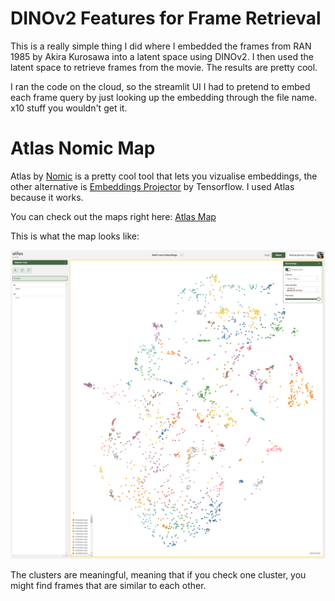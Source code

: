 # DINOv2 Features for Frame Retrieval

This is a really simple thing I did where I embedded the frames from RAN 1985 by Akira Kurosawa into a latent space using DINOv2. I then used the latent space to retrieve frames from the movie. The results are pretty cool.

I ran the code on the cloud, so the streamlit UI I had to pretend to embed each frame query by just looking up the embedding through the file name. x10 stuff you wouldn't get it.

# Atlas Nomic Map
Atlas by [Nomic](nomic.ai) is a pretty cool tool that lets you vizualise embeddings, the other alternative is [Embeddings Projector](https://projector.tensorflow.org/) by Tensorflow. I used Atlas because it works. 

You can check out the maps right here: [Atlas Map](https://atlas.nomic.ai/map/e33cd03e-8506-424b-9396-3af8bca88919/c1e65fda-0cc7-4cd3-b699-b7419ca58c8e?xs=-6.28156&xf=52.26656&ys=-32.13484&yf=36.38420)

This is what the map looks like:

![Map of the vector space for the embeddings](atlas_map.png "Atlas Map")

The clusters are meaningful, meaning that if you check one cluster, you might find frames that are similar to each other.